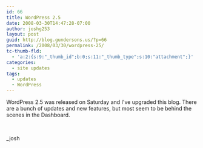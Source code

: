 ```yaml
---
id: 66
title: WordPress 2.5
date: 2008-03-30T14:47:28-07:00
author: joshg253
layout: post
guid: http://blog.gundersons.us/?p=66
permalink: /2008/03/30/wordpress-25/
tc-thumb-fld:
  - 'a:2:{s:9:"_thumb_id";b:0;s:11:"_thumb_type";s:10:"attachment";}'
categories:
  - site updates
tags:
  - updates
  - WordPress
---
```

WordPress 2.5 was released on Saturday and I've upgraded this blog. There are a bunch of updates and new features, but most seem to be behind the scenes in the Dashboard.

&nbsp;

_josh